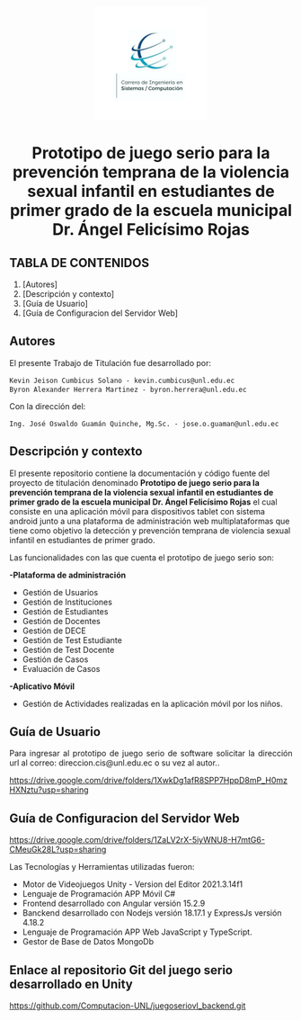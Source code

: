 <div align="center">

<img alt="Carrera de Ingeniería en Sistemas/Computación" src="cis.jpeg" width="200" /> 

# Prototipo de juego serio para la prevención temprana de la violencia sexual infantil en estudiantes de primer grado de la escuela municipal Dr. Ángel Felicísimo Rojas

</div>
 
## TABLA DE CONTENIDOS
1. [Autores]
1. [Descripción y contexto]
1. [Guía de Usuario]
1. [Guía de Configuracion del Servidor Web]

## Autores
El presente Trabajo de Titulación fue desarrollado por:

    Kevin Jeison Cumbicus Solano - kevin.cumbicus@unl.edu.ec
    Byron Alexander Herrera Martinez - byron.herrera@unl.edu.ec

Con la dirección del:

    Ing. José Oswaldo Guamán Quinche, Mg.Sc. - jose.o.guaman@unl.edu.ec


## Descripción y contexto
<p align="justify">

El presente repositorio contiene la documentación y código fuente del proyecto de titulación denominado **Prototipo de juego serio para la prevención temprana de la violencia sexual infantil en estudiantes de primer grado de la escuela municipal Dr. Ángel Felicísimo Rojas** el cual consiste en una aplicación móvil para dispositivos tablet con sistema android junto a una plataforma de administración web multiplataformas que tiene como objetivo la detección y prevención temprana de violencia sexual infantil en estudiantes de primer grado. 

</p>

Las funcionalidades con las que cuenta el prototipo de juego serio son:

**-Plataforma de administración**
* Gestión de Usuarios
* Gestión de Instituciones
* Gestión de Estudiantes
* Gestión de Docentes
* Gestión de DECE
* Gestión de Test Estudiante
* Gestión de Test Docente
* Gestión de Casos
* Evaluación de Casos

**-Aplicativo Móvil**
* Gestión de Actividades realizadas en la aplicación móvil por los niños.

## Guía de Usuario
<p align="justify">Para ingresar al prototipo de juego serio de software solicitar la dirección url al correo: direccion.cis@unl.edu.ec o su vez al autor..</p>

https://drive.google.com/drive/folders/1XwkDg1afR8SPP7HppD8mP_H0mzHXNztu?usp=sharing

## Guía de Configuracion del Servidor Web

https://drive.google.com/drive/folders/1ZaLV2rX-5iyWNU8-H7mtG6-CMeuGk28L?usp=sharing


Las Tecnologías y Herramientas utilizadas fueron:

* Motor de Videojuegos Unity - Version del Editor 2021.3.14f1
* Lenguaje de Programación APP Móvil C#
* Frontend desarrollado con Angular versión 15.2.9
* Banckend desarrollado con Nodejs versión 18.17.1 y ExpressJs versión 4.18.2
* Lenguaje de Programación APP Web JavaScript y TypeScript.
* Gestor de Base de Datos MongoDb


## Enlace al repositorio Git del juego serio desarrollado en Unity

https://github.com/Computacion-UNL/juegoseriovl_backend.git




